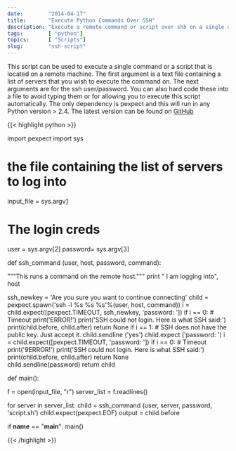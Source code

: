 ```yaml
---
date:        "2014-04-17"
title:       "Execute Python Commands Over SSH"
description: "Execute a remote command or script over shh on a single or group or machines using Python"
tags:        [ "python"]
topics:      [ "Scripts"]
slug:        "ssh-script"
---
```


This script can be used to execute a single command or a script that is located on a remote machine.  The first argument is a text file containing a list of servers that you wish to execute the command on.  The next arguments are for the ssh user/password.  You can also hard code these into a file to avoid typing them or for allowing you to execute this script automatically. The only dependency is pexpect and this will run in any Python version > 2.4. The latest version can be found on [GitHub][1]

{{< highlight python >}}

import pexpect
import sys

# the file containing the list of servers to log into
input_file = sys.argv[1]

# The login creds
user = sys.argv[2] 
password= sys.argv[3]

def ssh_command (user, host, password, command):

  """This runs a command on the remote host."""
  print " I am logging into", host

  ssh_newkey = 'Are you sure you want to continue connecting'
  child = pexpect.spawn('ssh -l %s %s %s'%(user, host, command))
  i = child.expect([pexpect.TIMEOUT, ssh_newkey, 'password: '])
  if i == 0: # Timeout
    print('ERROR!')
    print('SSH could not login. Here is what SSH said:')
    print(child.before, child.after)
    return None
  if i == 1: # SSH does not have the public key. Just accept it.
    child.sendline ('yes')
    child.expect ('password: ')
    i = child.expect([pexpect.TIMEOUT, 'password: '])
    if i == 0: # Timeout
      print('9ERROR!')
      print('SSH could not login. Here is what SSH said:')
      print(child.before, child.after)
      return None       
  child.sendline(password)
  return child

def main():

  f = open(input_file, "r")
  server_list = f.readlines()

  for server in server_list:
    child = ssh_command (user, server, password, 'script.sh')
    child.expect(pexpect.EOF)
    output = child.before

if __name__ == "__main__":
  main()
  
{{< /highlight >}}

[1]: https://gist.github.com/mattyjones/10666342